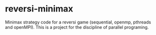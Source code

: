 # reversi-minimax
Minimax strategy code for a reversi game (sequential, openmp, pthreads and openMPI). This is a project for the discipline of parallel programing. 
